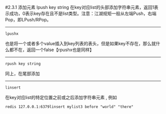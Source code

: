 #2.3.1	添加元素
	lpush key string 
在key对应list的头部添加字符串元素，返回1表示成功，0表示key存在且不是list类型。注意：江湖规矩一般从左端Push，右端Pop，即LPush/RPop。

---
	lpushx
也是将一个或者多个value插入到key列表的表头，但是如果key不存在，那么就什么都不在，返回一个false【rpushx也是同样】

---
	rpush key string 
同上，在尾部添加

---
	linsert
在key对应list的特定位置之前或之后添加字符串元素 , 例如
    
    redis 127.0.0.1:6379linsert mylist3 before "world" "there" 
    